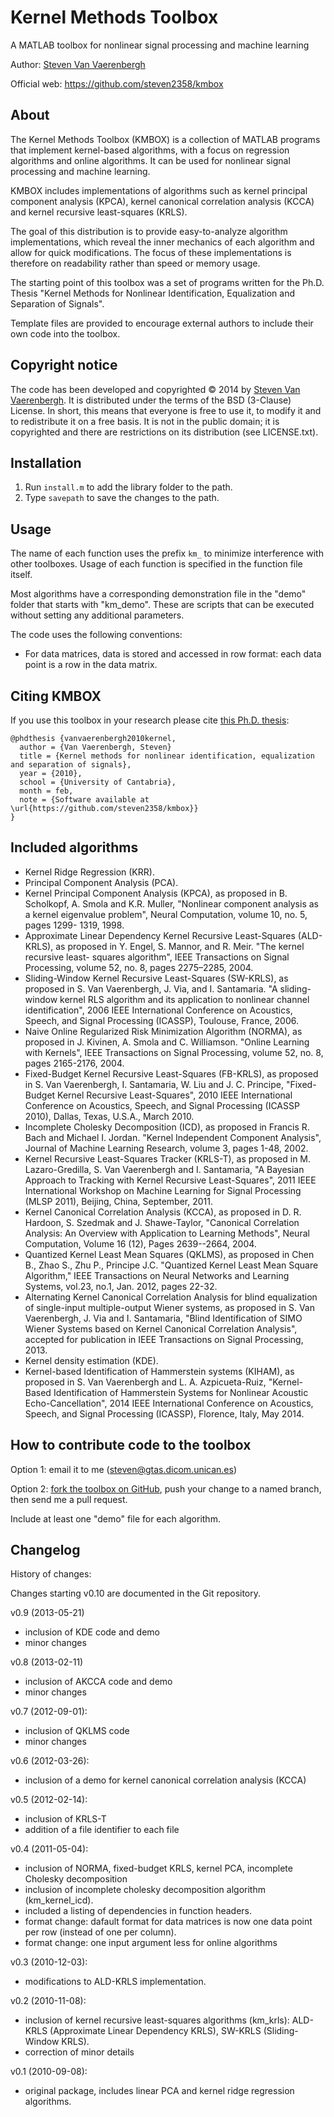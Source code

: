 Kernel Methods Toolbox
======================

A MATLAB toolbox for nonlinear signal processing and machine learning

Author: [Steven Van Vaerenbergh](http://gtas.unican.es/people/steven)

Official web: https://github.com/steven2358/kmbox


About
---

The Kernel Methods Toolbox (KMBOX) is a collection of MATLAB programs that implement kernel-based algorithms, with a focus on regression algorithms and online algorithms. It can be used for nonlinear signal processing and machine learning.

KMBOX includes implementations of algorithms such as kernel principal component analysis (KPCA), kernel canonical correlation analysis (KCCA) and kernel recursive least-squares (KRLS).

The goal of this distribution is to provide easy-to-analyze algorithm implementations, which reveal the inner mechanics of each algorithm and allow for quick modifications. The focus of these implementations is therefore on readability rather than speed or memory usage.

The starting point of this toolbox was a set of programs written for the Ph.D. Thesis "Kernel Methods for Nonlinear Identification, Equalization and Separation of Signals".

Template files are provided to encourage external authors to include their own code into the toolbox.


Copyright notice
---

The code has been developed and copyrighted © 2014 by [Steven Van Vaerenbergh](http://gtas.unican.es/people/steven). It is distributed under the terms of the BSD (3-Clause) License. In short, this means that everyone is free to use it, to modify it and to redistribute it on a free basis. It is not in the public domain; it is copyrighted and there are restrictions on its distribution (see LICENSE.txt).


Installation
---

1. Run `install.m` to add the library folder to the path.
2. Type `savepath` to save the changes to the path.

Usage
---

The name of each function uses the prefix `km_` to minimize interference with other toolboxes. Usage of each function is specified in the function file itself.

Most algorithms have a corresponding demonstration file in the "demo" folder that starts with "km_demo". These are scripts that can be executed without setting any additional parameters.

The code uses the following conventions:
- For data matrices, data is stored and accessed in row format: each data point is a row in the data matrix.


Citing KMBOX
---

If you use this toolbox in your research please cite [this Ph.D. thesis](http://gtas.unican.es/pub/255):

    @phdthesis {vanvaerenbergh2010kernel,
      author = {Van Vaerenbergh, Steven}
      title = {Kernel methods for nonlinear identification, equalization and separation of signals},
      year = {2010},
      school = {University of Cantabria},
      month = feb,
      note = {Software available at \url{https://github.com/steven2358/kmbox}}
    }


Included algorithms
---

- Kernel Ridge Regression (KRR).
- Principal Component Analysis (PCA).
- Kernel Principal Component Analysis (KPCA), as proposed in B. Scholkopf, A. Smola and K.R. Muller, "Nonlinear component analysis as a kernel eigenvalue problem", Neural Computation, volume 10, no. 5, pages 1299- 1319, 1998.
- Approximate Linear Dependency Kernel Recursive Least-Squares (ALD-KRLS), as proposed in Y. Engel, S. Mannor, and R. Meir. "The kernel recursive least- squares algorithm", IEEE Transactions on Signal Processing, volume 52, no. 8, pages 2275–2285, 2004.
- Sliding-Window Kernel Recursive Least-Squares (SW-KRLS), as proposed in S. Van Vaerenbergh, J. Via, and I. Santamaria. "A sliding-window kernel RLS algorithm and its application to nonlinear channel identification", 2006 IEEE International Conference on Acoustics, Speech, and Signal Processing (ICASSP), Toulouse, France, 2006.
- Naive Online Regularized Risk Minimization Algorithm (NORMA), as proposed in J. Kivinen, A. Smola and C. Williamson. "Online Learning with Kernels", IEEE Transactions on Signal Processing, volume 52, no. 8, pages 2165-2176, 2004.
- Fixed-Budget Kernel Recursive Least-Squares (FB-KRLS), as proposed in S. Van Vaerenbergh, I. Santamaria, W. Liu and J. C. Principe, "Fixed-Budget Kernel Recursive Least-Squares", 2010 IEEE International Conference on Acoustics, Speech, and Signal Processing (ICASSP 2010), Dallas, Texas, U.S.A., March 2010.
- Incomplete Cholesky Decomposition (ICD), as proposed in Francis R. Bach and Michael I. Jordan. "Kernel Independent Component Analysis", Journal of Machine Learning Research, volume 3, pages 1-48, 2002.
- Kernel Recursive Least-Squares Tracker (KRLS-T), as proposed in M. Lazaro-Gredilla, S. Van Vaerenbergh and I. Santamaria, "A Bayesian Approach to Tracking with Kernel Recursive Least-Squares", 2011 IEEE International  Workshop on Machine Learning for Signal Processing (MLSP 2011), Beijing, China, September, 2011.
- Kernel Canonical Correlation Analysis (KCCA), as proposed in D. R. Hardoon, S. Szedmak and J. Shawe-Taylor, "Canonical Correlation Analysis: An Overview with Application to Learning Methods", Neural Computation, Volume 16 (12), Pages 2639--2664, 2004.
- Quantized Kernel Least Mean Squares (QKLMS), as proposed in Chen B., Zhao S., Zhu P., Principe J.C. "Quantized Kernel Least Mean Square Algorithm," IEEE Transactions on Neural Networks and Learning Systems, vol.23, no.1, Jan. 2012, pages 22-32.
- Alternating Kernel Canonical Correlation Analysis for blind equalization of single-input multiple-output Wiener systems, as proposed in S. Van Vaerenbergh, J. Via and I. Santamaria, "Blind Identification of SIMO Wiener Systems based on Kernel Canonical Correlation Analysis", accepted for publication in IEEE Transactions on Signal Processing, 2013.
- Kernel density estimation (KDE).
- Kernel-based Identification of Hammerstein systems (KIHAM), as proposed in S. Van Vaerenbergh and L. A. Azpicueta-Ruiz, "Kernel-Based Identification of Hammerstein Systems for Nonlinear Acoustic Echo-Cancellation", 2014 IEEE International Conference on Acoustics, Speech, and Signal Processing (ICASSP), Florence, Italy, May 2014.


How to contribute code to the toolbox
---

Option 1: email it to me (steven@gtas.dicom.unican.es)

Option 2: [fork the toolbox on GitHub](https://github.com/steven2358/kmbox), push your change to a named branch, then send me a pull request.

Include at least one "demo" file for each algorithm.


Changelog
---

History of changes:

Changes starting v0.10 are documented in the Git repository.

v0.9 (2013-05-21)
- inclusion of KDE code and demo
- minor changes

v0.8 (2013-02-11)
- inclusion of AKCCA code and demo
- minor changes

v0.7 (2012-09-01):
- inclusion of QKLMS code
- minor changes

v0.6 (2012-03-26):
- inclusion of a demo for kernel canonical correlation analysis (KCCA)

v0.5 (2012-02-14):
- inclusion of KRLS-T
- addition of a file identifier to each file

v0.4 (2011-05-04):
- inclusion of NORMA, fixed-budget KRLS, kernel PCA, incomplete Cholesky decomposition
- inclusion of incomplete cholesky decomposition algorithm (km_kernel_icd).
- included a listing of dependencies in function headers.
- format change: dafault format for data matrices is now one data point per row (instead of one per column).
- format change: one input argument less for online algorithms

v0.3 (2010-12-03):
- modifications to ALD-KRLS implementation.

v0.2 (2010-11-08):
- inclusion of kernel recursive least-squares algorithms (km_krls): ALD-KRLS (Approximate Linear Dependency KRLS), SW-KRLS (Sliding-Window KRLS).
- correction of minor details

v0.1 (2010-09-08):
- original package, includes linear PCA and kernel ridge regression algorithms.